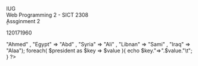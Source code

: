 IUG  
Web Programming 2 - SICT 2308  
ِِAssginment 2   

120171960
<?php
$president = array("Tunis" => "Ahmed" , "Egypt" => "Abd" , "Syria" => "Ali" , "Libnan" =>  "Sami" , 
  "Iraq" => "Alaa");
foreach( $president as $key => $value ){
  echo $key."=>".$value."\t";
}  
?>
